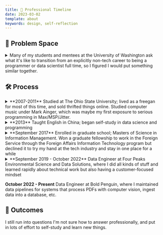 ```yaml
---
title: 📅 Professional Timeline
date: 2023-03-02
template: about
keywords: design, self-reflection
---
```

## 🤔 Problem Space
<details>
<summary>Many of my students and mentees at the University of Washington ask what it's like to transition from an explicitly non-tech career to being a programmer or data scientist full time, so I figured I would put something similar together.</summary><br>


When I was browsing the web relatively recently, I found [Shantini Vyas's website](https://www.shantini.co/posts/how-i-got-into-tech/), which talks about how she ended up in her current career working for Apple. This page is very much inspired by her work. The most formative experiences are visible when you engage the tl;dr button.</details>



## 🛠 Process
<details><summary>
**2007-2011** Studied at The Ohio State University; lived as a freegan for most of this time, and sold thrifted things online. Studied computer music under Mark Ainger, which was maybe my first exposure to serious programming in Max/MSP/Jitter.</summary>

**2012** Worked as librarian/professional tutor; volunteered for ESL teaching; started exploring generative code and design using Processing
</details>

<details><summary>
**2013** Taught English in China; began self-study in data science and programming
</summary>

**2014** Returned from China; worked as professional tutor; continued self-study in data science and programming

**2015-2017** Worked at UNC in the business school producing coursework; did some simple web programming & maintenance/data analysis as part of job

**June 2017** Quit job; moved to Seattle
</details>

<details><summary>
**September 2017** Enrolled in graduate school; Masters of Science in Information Management. Won a graduate fellowship to work in the Foreign Service through the Foreign Affairs Information Technology program but declined it to try my hand at the tech industry and stay in one place for a while
</summary>

**Summer 2018** [Open Data Literacy Internship](./odl.html) with City of Seattle and State of Washington, where I generated embeddings and modeled topics in public records

**Autumn 2018 - Spring 2019** Data Modeling & User Research for [IAC Data Model Project](./capstone.html); I probably talk about this project the most in interviews

**Spring 2019** Graduated from MSIM; applied to (likely) thousands of jobs on the internet, trying to decide between a career in quantitative user experience research and data science straight-up; got offered some insultingly low salaries as a data analyst as part of this journey (<$30k in downtown Seattle)
</details>

<details><summary>
**September 2019 - October 2022** Data Engineer at Four Peaks Environmental Science and Data Solutions, where I did all kinds of stuff and learned rapidly about technical work but also having a customer-focused mindset
</summary></details>

**October 2022 - Present** Data Engineer at Bold Penguin, where I maintained data pipelines for systems that process PDFs with computer vision, ingest data into a database, etc.

## 🎉 Outcomes
I still run into questions I'm not sure how to answer professionally, and put in lots of effort to self-study and learn new things.